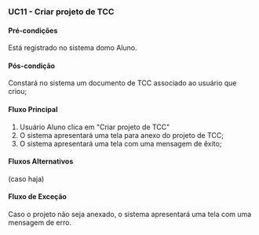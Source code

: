 ### UC11 - Criar projeto de TCC

#### Pré-condições
Está registrado no sistema domo Aluno.

#### Pós-condição
Constará no sistema um documento de TCC associado ao usuário que criou;

#### Fluxo Principal
1. Usuário Aluno clica em "Criar projeto de TCC"
2. O sistema apresentará uma tela para anexo do projeto de TCC;
3. O sistema apresentará uma tela com uma mensagem de êxito;

#### Fluxos Alternativos
(caso haja)

#### Fluxo de Exceção
Caso o projeto não seja anexado, o sistema apresentará uma tela com uma mensagem de erro.
